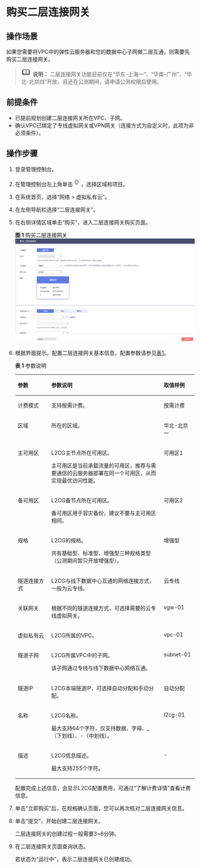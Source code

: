 # 购买二层连接网关<a name="vpc_l2cg_0002"></a>

## 操作场景<a name="section164123635114"></a>

如果您需要将VPC中的弹性云服务器和您的数据中心子网做二层互通，则需要先购买二层连接网关。

>![](public_sys-resources/icon-note.gif) **说明：** 
>二层连接网关功能目前仅在“华东-上海一”、“华南-广州”、“华北-北京四”开放，且还在公测期间，请申请公测权限后使用。

## 前提条件<a name="section7401253522"></a>

-   已提前规划创建二层连接网关所在VPC、子网。
-   确认VPC已绑定了专线虚拟网关或VPN网关（连接方式为自定义时，此项为非必须条件）。

## 操作步骤<a name="section13415436165211"></a>

1.  登录管理控制台。
2.  在管理控制台左上角单击![](figures/icon-region.png)，选择区域和项目。
3.  在系统首页，选择“网络 \> 虚拟私有云”。
4.  在左侧导航栏选择“二层连接网关”。
5.  在右侧详情区域单击“购买”，进入二层连接网关购买页面。

    **图 1**  购买二层连接网关<a name="fig3109141214111"></a>  
    ![](figures/购买二层连接网关.png "购买二层连接网关")

6.  根据界面提示，配置二层连接网关基本信息，配置参数请参见[表1](#zh-cn_topic_0228866528_table14521511)。

    **表 1**  参数说明

    <a name="zh-cn_topic_0228866528_table14521511"></a>
    <table><thead align="left"><tr id="zh-cn_topic_0228866528_row20335970"><th class="cellrowborder" valign="top" width="18.68%" id="mcps1.2.4.1.1"><p id="zh-cn_topic_0228866528_p36600850"><a name="zh-cn_topic_0228866528_p36600850"></a><a name="zh-cn_topic_0228866528_p36600850"></a><strong id="zh-cn_topic_0228866528_b60972199"><a name="zh-cn_topic_0228866528_b60972199"></a><a name="zh-cn_topic_0228866528_b60972199"></a>参数</strong></p>
    </th>
    <th class="cellrowborder" valign="top" width="62.629999999999995%" id="mcps1.2.4.1.2"><p id="zh-cn_topic_0228866528_p39801087"><a name="zh-cn_topic_0228866528_p39801087"></a><a name="zh-cn_topic_0228866528_p39801087"></a><strong id="zh-cn_topic_0228866528_b22665468"><a name="zh-cn_topic_0228866528_b22665468"></a><a name="zh-cn_topic_0228866528_b22665468"></a>参数说明</strong></p>
    </th>
    <th class="cellrowborder" valign="top" width="18.69%" id="mcps1.2.4.1.3"><p id="p13334121811816"><a name="p13334121811816"></a><a name="p13334121811816"></a>取值样例</p>
    </th>
    </tr>
    </thead>
    <tbody><tr id="zh-cn_topic_0228866528_row41283123"><td class="cellrowborder" valign="top" width="18.68%" headers="mcps1.2.4.1.1 "><p id="zh-cn_topic_0228866528_p55598663"><a name="zh-cn_topic_0228866528_p55598663"></a><a name="zh-cn_topic_0228866528_p55598663"></a>计费模式</p>
    </td>
    <td class="cellrowborder" valign="top" width="62.629999999999995%" headers="mcps1.2.4.1.2 "><p id="zh-cn_topic_0228866528_p64780962"><a name="zh-cn_topic_0228866528_p64780962"></a><a name="zh-cn_topic_0228866528_p64780962"></a>支持按需计费。</p>
    </td>
    <td class="cellrowborder" valign="top" width="18.69%" headers="mcps1.2.4.1.3 "><p id="p15334171841811"><a name="p15334171841811"></a><a name="p15334171841811"></a>按需计费</p>
    </td>
    </tr>
    <tr id="row853412920107"><td class="cellrowborder" valign="top" width="18.68%" headers="mcps1.2.4.1.1 "><p id="zh-cn_topic_0228866528_p62007849"><a name="zh-cn_topic_0228866528_p62007849"></a><a name="zh-cn_topic_0228866528_p62007849"></a>区域</p>
    </td>
    <td class="cellrowborder" valign="top" width="62.629999999999995%" headers="mcps1.2.4.1.2 "><p id="zh-cn_topic_0228866528_p39456621"><a name="zh-cn_topic_0228866528_p39456621"></a><a name="zh-cn_topic_0228866528_p39456621"></a>所在的区域。</p>
    </td>
    <td class="cellrowborder" valign="top" width="18.69%" headers="mcps1.2.4.1.3 "><p id="p1593115351916"><a name="p1593115351916"></a><a name="p1593115351916"></a>华北-北京一</p>
    </td>
    </tr>
    <tr id="zh-cn_topic_0228866528_row47790568"><td class="cellrowborder" valign="top" width="18.68%" headers="mcps1.2.4.1.1 "><p id="zh-cn_topic_0228866528_p45830766"><a name="zh-cn_topic_0228866528_p45830766"></a><a name="zh-cn_topic_0228866528_p45830766"></a>主可用区</p>
    </td>
    <td class="cellrowborder" valign="top" width="62.629999999999995%" headers="mcps1.2.4.1.2 "><p id="p3292442181711"><a name="p3292442181711"></a><a name="p3292442181711"></a>L2CG主节点所在可用区。</p>
    <p id="zh-cn_topic_0228866528_p57523360"><a name="zh-cn_topic_0228866528_p57523360"></a><a name="zh-cn_topic_0228866528_p57523360"></a>主可用区是当前承载流量的可用区，推荐与需要通信的云服务器部署在同一个可用区，从而实现最优访问性能。</p>
    </td>
    <td class="cellrowborder" valign="top" width="18.69%" headers="mcps1.2.4.1.3 "><p id="p13341518101812"><a name="p13341518101812"></a><a name="p13341518101812"></a>可用区1</p>
    </td>
    </tr>
    <tr id="zh-cn_topic_0228866528_row58598692"><td class="cellrowborder" valign="top" width="18.68%" headers="mcps1.2.4.1.1 "><p id="zh-cn_topic_0228866528_p48873629"><a name="zh-cn_topic_0228866528_p48873629"></a><a name="zh-cn_topic_0228866528_p48873629"></a>备可用区</p>
    </td>
    <td class="cellrowborder" valign="top" width="62.629999999999995%" headers="mcps1.2.4.1.2 "><p id="p15683474172"><a name="p15683474172"></a><a name="p15683474172"></a>L2CG备节点所在可用区。</p>
    <p id="zh-cn_topic_0228866528_p61177702"><a name="zh-cn_topic_0228866528_p61177702"></a><a name="zh-cn_topic_0228866528_p61177702"></a>备可用区用于容灾备份，建议不要与主可用区相同。</p>
    </td>
    <td class="cellrowborder" valign="top" width="18.69%" headers="mcps1.2.4.1.3 "><p id="p433412189187"><a name="p433412189187"></a><a name="p433412189187"></a>可用区2</p>
    </td>
    </tr>
    <tr id="zh-cn_topic_0228866528_row38259177"><td class="cellrowborder" valign="top" width="18.68%" headers="mcps1.2.4.1.1 "><p id="zh-cn_topic_0228866528_p11985619"><a name="zh-cn_topic_0228866528_p11985619"></a><a name="zh-cn_topic_0228866528_p11985619"></a>规格</p>
    </td>
    <td class="cellrowborder" valign="top" width="62.629999999999995%" headers="mcps1.2.4.1.2 "><p id="p3710163031719"><a name="p3710163031719"></a><a name="p3710163031719"></a>L2CG的规格。</p>
    <p id="zh-cn_topic_0228866528_p13364467"><a name="zh-cn_topic_0228866528_p13364467"></a><a name="zh-cn_topic_0228866528_p13364467"></a>共有基础型、标准型、增强型三种规格类型（公测期间暂只开放增强型）。</p>
    </td>
    <td class="cellrowborder" valign="top" width="18.69%" headers="mcps1.2.4.1.3 "><p id="p533414184188"><a name="p533414184188"></a><a name="p533414184188"></a>增强型</p>
    </td>
    </tr>
    <tr id="zh-cn_topic_0228866528_row11911733"><td class="cellrowborder" valign="top" width="18.68%" headers="mcps1.2.4.1.1 "><p id="zh-cn_topic_0228866528_p25326354"><a name="zh-cn_topic_0228866528_p25326354"></a><a name="zh-cn_topic_0228866528_p25326354"></a>隧道连接方式</p>
    </td>
    <td class="cellrowborder" valign="top" width="62.629999999999995%" headers="mcps1.2.4.1.2 "><p id="zh-cn_topic_0228866528_p7974729"><a name="zh-cn_topic_0228866528_p7974729"></a><a name="zh-cn_topic_0228866528_p7974729"></a>L2CG与线下数据中心互通的网络连接方式，一般为云专线。</p>
    </td>
    <td class="cellrowborder" valign="top" width="18.69%" headers="mcps1.2.4.1.3 "><p id="p20280205511165"><a name="p20280205511165"></a><a name="p20280205511165"></a>云专线</p>
    </td>
    </tr>
    <tr id="zh-cn_topic_0228866528_row64007000"><td class="cellrowborder" valign="top" width="18.68%" headers="mcps1.2.4.1.1 "><p id="zh-cn_topic_0228866528_p17184551"><a name="zh-cn_topic_0228866528_p17184551"></a><a name="zh-cn_topic_0228866528_p17184551"></a>关联网关</p>
    </td>
    <td class="cellrowborder" valign="top" width="62.629999999999995%" headers="mcps1.2.4.1.2 "><p id="zh-cn_topic_0228866528_p45289625"><a name="zh-cn_topic_0228866528_p45289625"></a><a name="zh-cn_topic_0228866528_p45289625"></a>根据不同的隧道连接方式，可选择需要的云专线虚拟网关。</p>
    </td>
    <td class="cellrowborder" valign="top" width="18.69%" headers="mcps1.2.4.1.3 "><p id="p8335818121811"><a name="p8335818121811"></a><a name="p8335818121811"></a>vgw-01</p>
    </td>
    </tr>
    <tr id="zh-cn_topic_0228866528_row54293220"><td class="cellrowborder" valign="top" width="18.68%" headers="mcps1.2.4.1.1 "><p id="zh-cn_topic_0228866528_p35674700"><a name="zh-cn_topic_0228866528_p35674700"></a><a name="zh-cn_topic_0228866528_p35674700"></a>虚拟私有云</p>
    </td>
    <td class="cellrowborder" valign="top" width="62.629999999999995%" headers="mcps1.2.4.1.2 "><p id="zh-cn_topic_0228866528_p35726411"><a name="zh-cn_topic_0228866528_p35726411"></a><a name="zh-cn_topic_0228866528_p35726411"></a>L2CG所属的VPC。</p>
    </td>
    <td class="cellrowborder" valign="top" width="18.69%" headers="mcps1.2.4.1.3 "><p id="p15335141813186"><a name="p15335141813186"></a><a name="p15335141813186"></a>vpc-01</p>
    </td>
    </tr>
    <tr id="zh-cn_topic_0228866528_row41752314"><td class="cellrowborder" valign="top" width="18.68%" headers="mcps1.2.4.1.1 "><p id="zh-cn_topic_0228866528_p26494256"><a name="zh-cn_topic_0228866528_p26494256"></a><a name="zh-cn_topic_0228866528_p26494256"></a>隧道子网</p>
    </td>
    <td class="cellrowborder" valign="top" width="62.629999999999995%" headers="mcps1.2.4.1.2 "><p id="p759319576172"><a name="p759319576172"></a><a name="p759319576172"></a>L2CG所属VPC中的子网。</p>
    <p id="zh-cn_topic_0228866528_p54069340"><a name="zh-cn_topic_0228866528_p54069340"></a><a name="zh-cn_topic_0228866528_p54069340"></a>该子网通过专线与线下数据中心网络互通。</p>
    </td>
    <td class="cellrowborder" valign="top" width="18.69%" headers="mcps1.2.4.1.3 "><p id="p18335101831816"><a name="p18335101831816"></a><a name="p18335101831816"></a>subnet-01</p>
    </td>
    </tr>
    <tr id="zh-cn_topic_0228866528_row54920213"><td class="cellrowborder" valign="top" width="18.68%" headers="mcps1.2.4.1.1 "><p id="zh-cn_topic_0228866528_p19352287"><a name="zh-cn_topic_0228866528_p19352287"></a><a name="zh-cn_topic_0228866528_p19352287"></a>隧道IP</p>
    </td>
    <td class="cellrowborder" valign="top" width="62.629999999999995%" headers="mcps1.2.4.1.2 "><p id="zh-cn_topic_0228866528_p386792"><a name="zh-cn_topic_0228866528_p386792"></a><a name="zh-cn_topic_0228866528_p386792"></a>L2CG本端隧道IP，可选择自动分配和手动分配。</p>
    </td>
    <td class="cellrowborder" valign="top" width="18.69%" headers="mcps1.2.4.1.3 "><p id="p14335131841816"><a name="p14335131841816"></a><a name="p14335131841816"></a>自动分配</p>
    </td>
    </tr>
    <tr id="zh-cn_topic_0228866528_row22678235"><td class="cellrowborder" valign="top" width="18.68%" headers="mcps1.2.4.1.1 "><p id="zh-cn_topic_0228866528_p24997708"><a name="zh-cn_topic_0228866528_p24997708"></a><a name="zh-cn_topic_0228866528_p24997708"></a>名称</p>
    </td>
    <td class="cellrowborder" valign="top" width="62.629999999999995%" headers="mcps1.2.4.1.2 "><p id="p172533020188"><a name="p172533020188"></a><a name="p172533020188"></a>L2CG名称。</p>
    <p id="zh-cn_topic_0228866528_p36827296"><a name="zh-cn_topic_0228866528_p36827296"></a><a name="zh-cn_topic_0228866528_p36827296"></a>最大支持64个字符，仅支持数据、字母、_（下划线）、-（中划线）。</p>
    </td>
    <td class="cellrowborder" valign="top" width="18.69%" headers="mcps1.2.4.1.3 "><p id="p033541891814"><a name="p033541891814"></a><a name="p033541891814"></a>l2cg-01</p>
    </td>
    </tr>
    <tr id="zh-cn_topic_0228866528_row38968871"><td class="cellrowborder" valign="top" width="18.68%" headers="mcps1.2.4.1.1 "><p id="zh-cn_topic_0228866528_p2361972"><a name="zh-cn_topic_0228866528_p2361972"></a><a name="zh-cn_topic_0228866528_p2361972"></a>描述</p>
    </td>
    <td class="cellrowborder" valign="top" width="62.629999999999995%" headers="mcps1.2.4.1.2 "><p id="p18897314185"><a name="p18897314185"></a><a name="p18897314185"></a>L2CG信息描述。</p>
    <p id="zh-cn_topic_0228866528_p44156183"><a name="zh-cn_topic_0228866528_p44156183"></a><a name="zh-cn_topic_0228866528_p44156183"></a>最大支持255个字符。</p>
    </td>
    <td class="cellrowborder" valign="top" width="18.69%" headers="mcps1.2.4.1.3 "><p id="p9335418121816"><a name="p9335418121816"></a><a name="p9335418121816"></a>-</p>
    </td>
    </tr>
    </tbody>
    </table>

    配置完成上述信息，会显示L2CG配置费用，可通过“了解计费详情”查看计费信息。

7.  单击“立即购买”后，在规格确认页面，您可以再次核对二层连接网关信息。
8.  单击“提交”，开始创建二层连接网关。

    二层连接网关的创建过程一般需要3\~6分钟。

9.  在二层连接网关页面查询状态。

    若状态为“运行中”，表示二层连接网关已创建成功。


